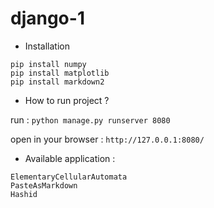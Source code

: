 # django-1

- Installation

```
pip install numpy
pip install matplotlib
pip install markdown2
``` 

- How to run project ? 

run : ``` python manage.py runserver 8080 ```

open in your browser : ```http://127.0.0.1:8080/```

- Available application : 

```
ElementaryCellularAutomata
PasteAsMarkdown
Hashid
```
